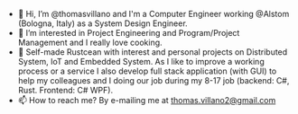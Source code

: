 - 👋 Hi, I’m @thomasvillano and I'm a Computer Engineer working @Alstom (Bologna, Italy) as a System Design Engineer.
- 👀 I’m interested in Project Engineering and Program/Project Management and I really love cooking.
- 🦀 Self-made Rustcean with interest and personal projects on Distributed System, IoT and Embedded System. 
     As I like to improve a working process or a service I also develop full stack application (with GUI) to help my colleagues and I doing our job during my 8-17 job (backend: C#, Rust. Frontend: C# WPF).
- 📫 How to reach me? By e-mailing me at thomas.villano2@gmail.com

<!---
thomasvillano/thomasvillano is a ✨ special ✨ repository because its `README.md` (this file) appears on your GitHub profile.
You can click the Preview link to take a look at your changes.
--->
